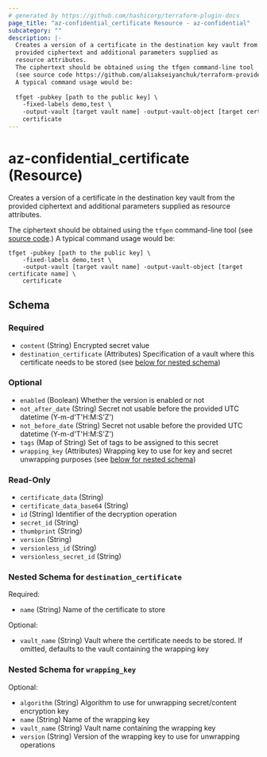 ```yaml
---
# generated by https://github.com/hashicorp/terraform-plugin-docs
page_title: "az-confidential_certificate Resource - az-confidential"
subcategory: ""
description: |-
  Creates a version of a certificate in the destination key vault from the
  provided ciphertext and additional parameters supplied as
  resource attributes.
  The ciphertext should be obtained using the tfgen command-line tool
  (see source code https://github.com/aliakseiyanchuk/terraform-provider-az-confidential.)
  A typical command usage would be:
  
  tfget -pubkey [path to the public key] \
  	-fixed-labels demo,test \
  	-output-vault [target vault name] -output-vault-object [target certificate name] \
  	certificate
---
```


# az-confidential_certificate (Resource)

Creates a version of a certificate in the destination key vault from the
provided ciphertext and additional parameters supplied as
resource attributes.

The ciphertext should be obtained using the `tfgen` command-line tool
(see [source code](https://github.com/aliakseiyanchuk/terraform-provider-az-confidential).)
A typical command usage would be:
```shell
tfget -pubkey [path to the public key] \
	-fixed-labels demo,test \
	-output-vault [target vault name] -output-vault-object [target certificate name] \
	certificate
```



<!-- schema generated by tfplugindocs -->
## Schema

### Required

- `content` (String) Encrypted secret value
- `destination_certificate` (Attributes) Specification of a vault where this certificate needs to be stored (see [below for nested schema](#nestedatt--destination_certificate))

### Optional

- `enabled` (Boolean) Whether the version is enabled or not
- `not_after_date` (String) Secret not usable before the provided UTC datetime (Y-m-d'T'H:M:S'Z')
- `not_before_date` (String) Secret not usable before the provided UTC datetime (Y-m-d'T'H:M:S'Z')
- `tags` (Map of String) Set of tags to be assigned to this secret
- `wrapping_key` (Attributes) Wrapping key to use for key and secret unwrapping purposes (see [below for nested schema](#nestedatt--wrapping_key))

### Read-Only

- `certificate_data` (String)
- `certificate_data_base64` (String)
- `id` (String) Identifier of the decryption operation
- `secret_id` (String)
- `thumbprint` (String)
- `version` (String)
- `versionless_id` (String)
- `versionless_secret_id` (String)

<a id="nestedatt--destination_certificate"></a>
### Nested Schema for `destination_certificate`

Required:

- `name` (String) Name of the certificate to store

Optional:

- `vault_name` (String) Vault where the certificate needs to be stored. If omitted, defaults to the vault containing the wrapping key


<a id="nestedatt--wrapping_key"></a>
### Nested Schema for `wrapping_key`

Optional:

- `algorithm` (String) Algorithm to use for unwrapping secret/content encryption key
- `name` (String) Name of the wrapping key
- `vault_name` (String) Vault name containing the wrapping key
- `version` (String) Version of the wrapping key to use for unwrapping operations
